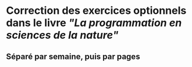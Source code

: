# Correction des exercices optionnels dans le livre _"La programmation en sciences de la nature"_
## Séparé par semaine, puis par pages
